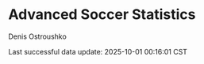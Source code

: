 # Advanced Soccer Statistics
Denis Ostroushko

<!-- gfm -->

Last successful data update: 2025-10-01 00:16:01 CST
